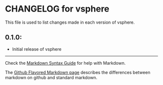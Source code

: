 # CHANGELOG for vsphere

This file is used to list changes made in each version of vsphere.

## 0.1.0:

* Initial release of vsphere

- - - 
Check the [Markdown Syntax Guide](http://daringfireball.net/projects/markdown/syntax) for help with Markdown.

The [Github Flavored Markdown page](http://github.github.com/github-flavored-markdown/) describes the differences between markdown on github and standard markdown.
